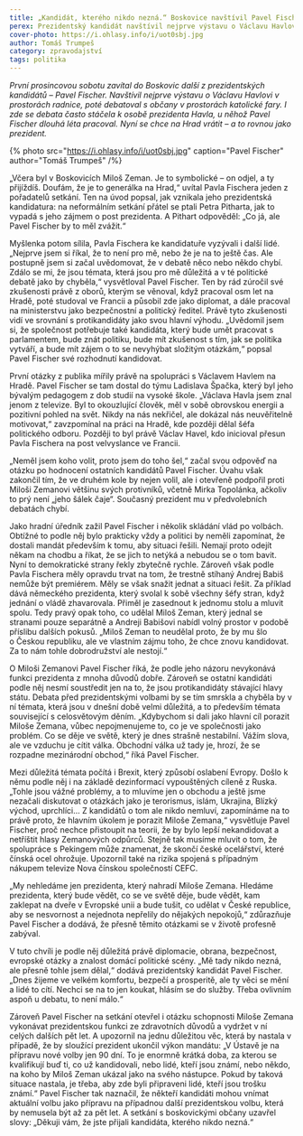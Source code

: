 ```yaml
---
title: „Kandidát, kterého nikdo nezná.“ Boskovice navštívil Pavel Fischer
perex: Prezidentský kandidát navštívil nejprve výstavu o Václavu Havlovi v prostorách radnice, poté debatoval s občany v prostorách katolické fary.
cover-photo: https://i.ohlasy.info/i/uot0sbj.jpg
author: Tomáš Trumpeš
category: zpravodajství
tags: politika
---
```


*První prosincovou sobotu zavítal do Boskovic další z prezidentských kandidátů – Pavel Fischer. Navštívil nejprve výstavu o Václavu Havlovi v prostorách radnice, poté debatoval s občany v prostorách katolické fary. I zde se debata často stáčela k osobě prezidenta Havla, u něhož Pavel Fischer dlouhá léta pracoval. Nyní se chce na Hrad vrátit – a to rovnou jako prezident.*

{% photo src="https://i.ohlasy.info/i/uot0sbj.jpg" caption="Pavel Fischer" author="Tomáš Trumpeš" /%}

„Včera byl v Boskovicích Miloš Zeman. Je to symbolické – on odjel, a ty přijíždíš. Doufám, že je to generálka na Hrad,“ uvítal Pavla Fischera jeden z pořadatelů setkání. Ten na úvod popsal, jak vznikala jeho prezidentská kandidatura: na neformálním setkání přátel se ptali Petra Pitharta, jak to vypadá s jeho zájmem o post prezidenta. A Pithart odpověděl: „Co já, ale Pavel Fischer by to měl zvážit.“

Myšlenka potom sílila, Pavla Fischera ke kandidatuře vyzývali i další lidé. „Nejprve jsem si říkal, že to není pro mě, nebo že je na to ještě čas. Ale postupně jsem si začal uvědomovat, že v debatě něco nebo někdo chybí. Zdálo se mi, že jsou témata, která jsou pro mě důležitá a v té politické debatě jako by chyběla,“ vysvětloval Pavel Fischer. Ten by rád zúročil své zkušenosti právě z oborů, kterým se věnoval, když pracoval osm let na Hradě, poté studoval ve Francii a působil zde jako diplomat, a dále pracoval na ministerstvu jako bezpečnostní a politický ředitel. Právě tyto zkušenosti vidí ve srovnání s protikandidáty jako svou hlavní výhodu. „Uvědomil jsem si, že společnost potřebuje také kandidáta, který bude umět pracovat s parlamentem, bude znát politiku, bude mít zkušenost s tím, jak se politika vytváří, a bude mít zájem o to se nevyhýbat složitým otázkám,“ popsal Pavel Fischer své rozhodnutí kandidovat.

První otázky z publika mířily právě na spolupráci s Václavem Havlem na Hradě. Pavel Fischer se tam dostal do týmu Ladislava Špačka, který byl jeho bývalým pedagogem z dob studií na vysoké škole. „Václava Havla jsem znal jenom z televize. Byl to okouzlující člověk, měl v sobě obrovskou energii a pozitivní pohled na svět. Nikdy na nás nekřičel, ale dokázal nás neuvěřitelně motivovat,“ zavzpomínal na práci na Hradě, kde později dělal šéfa politického odboru. Později to byl právě Václav Havel, kdo inicioval přesun Pavla Fischera na post velvyslance ve Francii.

„Neměl jsem koho volit, proto jsem do toho šel,“ začal svou odpověď na otázku po hodnocení ostatních kandidátů Pavel Fischer. Úvahu však zakončil tím, že ve druhém kole by nejen volil, ale i otevřeně podpořil proti Miloši Zemanovi většinu svých protivníků, včetně Mirka Topolánka, ačkoliv to prý není „jeho šálek čaje“. Současný prezident mu v předvolebních debatách chybí.

Jako hradní úředník zažil Pavel Fischer i několik skládání vlád po volbách. Obtížné to podle něj bylo prakticky vždy a politici by neměli zapomínat, že dostali mandát především k tomu, aby situaci řešili. Nemají proto odejít někam na chodbu a říkat, že se jich to netýká a nebudou se o tom bavit. Nyní to demokratické strany řekly zbytečně rychle. Zároveň však podle Pavla Fischera měly opravdu trvat na tom, že trestně stíhaný Andrej Babiš nemůže být premiérem. Měly se však snažit jednat a situaci řešit. Za příklad dává německého prezidenta, který svolal k sobě všechny šéfy stran, když jednání o vládě zhavarovala. Přiměl je zasednout k jednomu stolu a mluvit spolu. Tedy pravý opak toho, co udělal Miloš Zeman, který jednal se stranami pouze separátně a Andreji Babišovi nabídl volný prostor v podobě příslibu dalších pokusů. „Miloš Zeman to neudělal proto, že by mu šlo o Českou republiku, ale ve vlastním zájmu toho, že chce znovu kandidovat. Za to nám tohle dobrodružství ale nestojí.“

O Miloši Zemanovi Pavel Fischer říká, že podle jeho názoru nevykonává funkci prezidenta z mnoha důvodů dobře. Zároveň se ostatní kandidáti podle něj nesmí soustředit jen na to, že jsou protikandidáty stávající hlavy státu. Debata před prezidentskými volbami by se tím smrskla a chyběla by v ní témata, která jsou v dnešní době velmi důležitá, a to především témata související s celosvětovým děním. „Kdybychom si dali jako hlavní cíl porazit Miloše Zemana, vůbec nepojmenujeme to, co je ve společnosti jako problém. Co se děje ve světě, který je dnes strašně nestabilní. Vážím slova, ale ve vzduchu je cítit válka. Obchodní válka už tady je, hrozí, že se rozpadne mezinárodní obchod,“ říká Pavel Fischer.

Mezi důležitá témata počítá i Brexit, který způsobí oslabení Evropy. Došlo k němu podle něj i na základě dezinformací vypouštěných cíleně z Ruska. „Tohle jsou vážné problémy, a to mluvíme jen o obchodu a ještě jsme nezačali diskutovat o otázkách jako je terorismus, islám, Ukrajina, Blízký východ, uprchlíci… Z kandidátů o tom ale nikdo nemluví, zapomínáme na to právě proto, že hlavním úkolem je porazit Miloše Zemana,“ vysvětluje Pavel Fischer, proč nechce přistoupit na teorii, že by bylo lepší nekandidovat a netříštit hlasy Zemanových odpůrců. Stejně tak musíme mluvit o tom, že spolupráce s Pekingem může znamenat, že skončí české ocelářství, které čínská ocel ohrožuje. Upozornil také na rizika spojená s případným nákupem televize Nova čínskou společností CEFC.

„My nehledáme jen prezidenta, který nahradí Miloše Zemana. Hledáme prezidenta, který bude vědět, co se ve světě děje, bude vědět, kam zaklepat na dveře v Evropské unii a bude tušit, co udělat v České republice, aby se nesvornost a nejednota nepřelily do nějakých nepokojů,“ zdůrazňuje Pavel Fischer a dodává, že přesně těmito otázkami se v životě profesně zabýval. 

V tuto chvíli je podle něj důležitá právě diplomacie, obrana, bezpečnost, evropské otázky a znalost domácí politické scény. „Mě tady nikdo nezná, ale přesně tohle jsem dělal,“ dodává prezidentský kandidát Pavel Fischer. „Dnes žijeme ve velkém komfortu, bezpečí a prosperitě, ale ty věci se mění a lidé to cítí. Nechci se na to jen koukat, hlásím se do služby. Třeba ovlivním aspoň u debatu, to není málo.“

Zároveň Pavel Fischer na setkání otevřel i otázku schopnosti Miloše Zemana vykonávat prezidentskou funkci ze zdravotních důvodů a vydržet v ní celých dalších pět let. A upozornil na jednu důležitou věc, která by nastala v případě, že by sloužící prezident ukončil výkon mandátu: „V Ústavě je na přípravu nové volby jen 90 dní. To je enormně krátká doba, za kterou se kvalifikují buď ti, co už kandidovali, nebo lidé, kteří jsou známí, nebo někdo, na koho by Miloš Zeman ukázal jako na svého nástupce. Pokud by taková situace nastala, je třeba, aby zde byli připraveni lidé, kteří jsou trošku známí.“ Pavel Fischer tak naznačil, že někteří kandidáti mohou vnímat aktuální volbu jako přípravu na případnou další prezidentskou volbu, která by nemusela být až za pět let. A setkání s boskovickými občany uzavřel slovy: „Děkuji vám, že jste přijali kandidáta, kterého nikdo nezná.“
